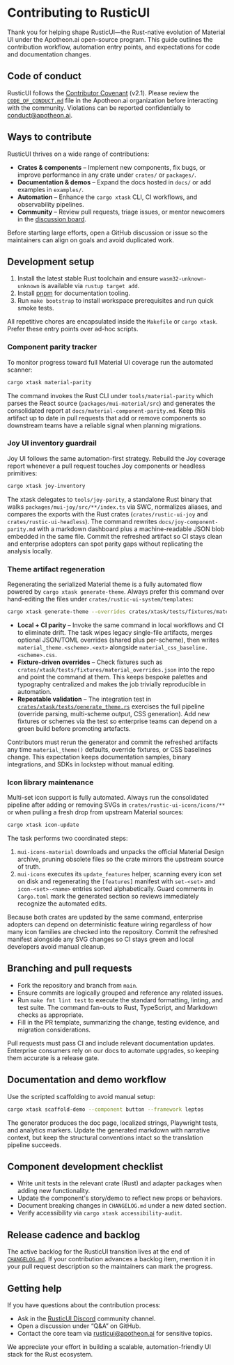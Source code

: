 # Contributing to RusticUI

Thank you for helping shape RusticUI—the Rust-native evolution of Material UI under the Apotheon.ai open-source program. This
guide outlines the contribution workflow, automation entry points, and expectations for code and documentation changes.

## Code of conduct

RusticUI follows the [Contributor Covenant](https://www.contributor-covenant.org/) (v2.1). Please review the
[`CODE_OF_CONDUCT.md`](https://github.com/apotheon-ai/.github/blob/main/CODE_OF_CONDUCT.md) file in the Apotheon.ai organization
before interacting with the community. Violations can be reported confidentially to [conduct@apotheon.ai](mailto:conduct@apotheon.ai).

## Ways to contribute

RusticUI thrives on a wide range of contributions:

- **Crates & components** – Implement new components, fix bugs, or improve performance in any crate under `crates/` or
  `packages/`.
- **Documentation & demos** – Expand the docs hosted in `docs/` or add examples in `examples/`.
- **Automation** – Enhance the `cargo xtask` CLI, CI workflows, and observability pipelines.
- **Community** – Review pull requests, triage issues, or mentor newcomers in the [discussion board](https://github.com/apotheon-ai/rusticui/discussions).

Before starting large efforts, open a GitHub discussion or issue so the maintainers can align on goals and avoid duplicated work.

## Development setup

1. Install the latest stable Rust toolchain and ensure `wasm32-unknown-unknown` is available via `rustup target add`.
2. Install [pnpm](https://pnpm.io/installation) for documentation tooling.
3. Run `make bootstrap` to install workspace prerequisites and run quick smoke tests.

All repetitive chores are encapsulated inside the `Makefile` or `cargo xtask`. Prefer these entry points over ad-hoc scripts.

### Component parity tracker

To monitor progress toward full Material UI coverage run the automated scanner:

```bash
cargo xtask material-parity
```

The command invokes the Rust CLI under `tools/material-parity` which parses the
React source (`packages/mui-material/src`) and generates the consolidated
report at `docs/material-component-parity.md`. Keep this artifact up to date in
pull requests that add or remove components so downstream teams have a reliable
signal when planning migrations.

### Joy UI inventory guardrail

Joy UI follows the same automation-first strategy. Rebuild the Joy coverage
report whenever a pull request touches Joy components or headless primitives:

```bash
cargo xtask joy-inventory
```

The xtask delegates to `tools/joy-parity`, a standalone Rust binary that walks
`packages/mui-joy/src/**/index.ts` via SWC, normalizes aliases, and compares the
exports with the Rust crates (`crates/rustic-ui-joy` and `crates/rustic-ui-headless`). The
command rewrites `docs/joy-component-parity.md` with a markdown dashboard plus a
machine-readable JSON blob embedded in the same file. Commit the refreshed
artifact so CI stays clean and enterprise adopters can spot parity gaps without
replicating the analysis locally.

### Theme artifact regeneration

Regenerating the serialized Material theme is a fully automated flow powered by
`cargo xtask generate-theme`. Always prefer this command over hand-editing the
files under `crates/rustic-ui-system/templates`:

```bash
cargo xtask generate-theme --overrides crates/xtask/tests/fixtures/material_overrides.json --format json
```

- **Local + CI parity** – Invoke the same command in local workflows and CI to
  eliminate drift. The task wipes legacy single-file artifacts, merges optional
  JSON/TOML overrides (shared plus per-scheme), then writes
  `material_theme.<scheme>.<ext>` alongside `material_css_baseline.<scheme>.css`.
- **Fixture-driven overrides** – Check fixtures such as
  `crates/xtask/tests/fixtures/material_overrides.json` into the repo and point
  the command at them. This keeps bespoke palettes and typography centralized
  and makes the job trivially reproducible in automation.
- **Repeatable validation** – The integration test in
  [`crates/xtask/tests/generate_theme.rs`](crates/xtask/tests/generate_theme.rs)
  exercises the full pipeline (override parsing, multi-scheme output, CSS
  generation). Add new fixtures or schemes via the test so enterprise teams can
  depend on a green build before promoting artefacts.

Contributors must rerun the generator and commit the refreshed artifacts any
time `material_theme()` defaults, override fixtures, or CSS baselines change.
This expectation keeps documentation samples, binary integrations, and SDKs in
lockstep without manual editing.

### Icon library maintenance

Multi-set icon support is fully automated. Always run the consolidated pipeline
after adding or removing SVGs in `crates/rustic-ui-icons/icons/**` or when pulling a
fresh drop from upstream Material sources:

```bash
cargo xtask icon-update
```

The task performs two coordinated steps:

1. `mui-icons-material` downloads and unpacks the official Material Design
   archive, pruning obsolete files so the crate mirrors the upstream source of
   truth.
2. `mui-icons` executes its `update_features` helper, scanning every icon set on
   disk and regenerating the `[features]` manifest with `set-<set>` and
   `icon-<set>-<name>` entries sorted alphabetically. Guard comments in
   `Cargo.toml` mark the generated section so reviews immediately recognize the
   automated edits.

Because both crates are updated by the same command, enterprise adopters can
depend on deterministic feature wiring regardless of how many icon families are
checked into the repository. Commit the refreshed manifest alongside any SVG
changes so CI stays green and local developers avoid manual cleanup.

## Branching and pull requests

- Fork the repository and branch from `main`.
- Ensure commits are logically grouped and reference any related issues.
- Run `make fmt lint test` to execute the standard formatting, linting, and test suite. The command fan-outs to Rust, TypeScript,
  and Markdown checks as appropriate.
- Fill in the PR template, summarizing the change, testing evidence, and migration considerations.

Pull requests must pass CI and include relevant documentation updates. Enterprise consumers rely on our docs to automate upgrades,
so keeping them accurate is a release gate.

## Documentation and demo workflow

Use the scripted scaffolding to avoid manual setup:

```bash
cargo xtask scaffold-demo --component button --framework leptos
```

The generator produces the doc page, localized strings, Playwright tests, and analytics markers. Update the generated markdown
with narrative context, but keep the structural conventions intact so the translation pipeline succeeds.

## Component development checklist

- Write unit tests in the relevant crate (Rust) and adapter packages when adding new functionality.
- Update the component's story/demo to reflect new props or behaviors.
- Document breaking changes in `CHANGELOG.md` under a new dated section.
- Verify accessibility via `cargo xtask accessibility-audit`.

## Release cadence and backlog

The active backlog for the RusticUI transition lives at the end of [`CHANGELOG.md`](CHANGELOG.md). If your contribution advances a
backlog item, mention it in your pull request description so the maintainers can mark the progress.

## Getting help

If you have questions about the contribution process:

- Ask in the [RusticUI Discord](https://discord.gg/apotheon-ai) community channel.
- Open a discussion under “Q&A” on GitHub.
- Contact the core team via [rusticui@apotheon.ai](mailto:rusticui@apotheon.ai) for sensitive topics.

We appreciate your effort in building a scalable, automation-friendly UI stack for the Rust ecosystem.
